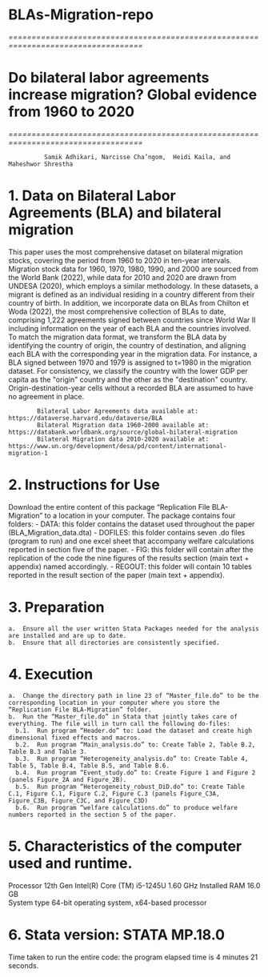 # BLAs-Migration-repo
*===================================================================================*
# Do bilateral labor agreements increase migration? Global evidence from 1960 to 2020
*===================================================================================*
            
              Samik Adhikari, Narcisse Cha’ngom,  Heidi Kaila, and Maheshwor Shrestha


# 1.	Data on Bilateral Labor Agreements (BLA) and bilateral migration 
This paper uses the most comprehensive dataset on bilateral migration stocks, covering the period from 1960 to 2020 in ten-year intervals. Migration stock data for 1960, 1970, 1980, 1990, and 2000 are sourced from the World Bank (2022), while data for 2010 and 2020 are drawn from UNDESA (2020), which employs a similar methodology. In these datasets, a migrant is defined as an individual residing in a country different from their country of birth. In addition, we incorporate data on BLAs from Chilton et Woda (2022), the most comprehensive collection of BLAs to date, comprising 1,222 agreements signed between countries since World War II including information on the year of each BLA and the countries involved. To match the migration data format, we transform the BLA data by identifying the country of origin, the country of destination, and aligning each BLA with the corresponding year in the migration data. For instance, a BLA signed between 1970 and 1979 is assigned to t=1980 in the migration dataset. For consistency, we classify the country with the lower GDP per capita as the "origin" country and the other as the "destination" country. Origin-destination-year cells without a recorded BLA are assumed to have no agreement in place.

            Bilateral Labor Agreements data available at: https://dataverse.harvard.edu/dataverse/BLA
            Bilateral Migration data 1960-2000 available at: https://databank.worldbank.org/source/global-bilateral-migration 
            Bilateral Migration data 2010-2020 available at: https://www.un.org/development/desa/pd/content/international-migration-1 


# 2.	Instructions for Use
  Download the entire content of this package “Replication File BLA-Migration” to a location in your computer. The package contains four folders: 
    -	DATA: this folder contains the dataset used throughout the paper (BLA_Migration_data.dta)
    -	DOFILES: this folder contains seven .do files (program to run) and one excel sheet that accompany welfare calculations reported in section five of the paper.
    -	FIG: this folder will contain after the replication of the code the nine figures of the results section (main text + appendix) named accordingly.
    -	REGOUT: this folder will contain 10 tables reported in the result section of the paper (main text + appendix).
  
# 3.	Preparation
    a.	Ensure all the user written Stata Packages needed for the analysis are installed and are up to date.
    b.	Ensure that all directories are consistently specified.

# 4.	Execution
    a.	Change the directory path in line 23 of “Master_file.do” to be the corresponding location in your computer where you store the “Replication File BLA-Migration” folder.
    b.	Run the “Master_file.do” in Stata that jointly takes care of everything. The file will in turn call the following do-files:
      b.1.	Run program “Header.do” to: Load the dataset and create high dimensional fixed effects and macros.
      b.2.	Run program “Main_analysis.do” to: Create Table 2, Table B.2, Table B.3 and Table 3.
      b.3.	Run program “Heterogeneity_analysis.do” to: Create Table 4, Table 5, Table B.4, Table B.5, and Table B.6.
      b.4.	Run program “Event_study.do” to: Create Figure 1 and Figure 2 (panels Figure_2A and Figure_2B).
      b.5.	Run program “Heterogeneity_robust_DiD.do” to: Create Table C.1, Figure C.1, Figure C.2, Figure C.3 (panels Figure_C3A, Figure_C3B, Figure_C3C, and Figure_C3D)
      b.6.	Run program “welfare calculations.do” to produce welfare numbers reported in the section 5 of the paper. 

# 5.	Characteristics of the computer used and runtime. 
  Processor	12th Gen Intel(R) Core (TM) i5-1245U   1.60 GHz
  Installed RAM	16.0 GB  
  System type	64-bit operating system, x64-based processor

# 6.	Stata version: STATA MP.18.0
Time taken to run the entire code: the program elapsed time is 4 minutes 21 seconds.


